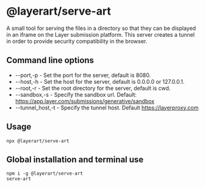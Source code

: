 # @layerart/serve-art

A small tool for serving the files in a directory so that they can be displayed in an iframe on the Layer submission platform. This server creates a tunnel in order to provide security compatibility in the browser.

## Command line options

- --port,-p - Set the port for the server, default is 8080.
- --host,-h - Set the host for the server, default is 0.0.0.0 or 127.0.0.1.
- --root,-r - Set the root directory for the server, default is cwd.
- --sandbox,-s - Specify the sandbox url. Default: https://app.layer.com/submissions/generative/sandbox
- --tunnel_host,-t - Specify the tunnel host. Default https://layerproxy.com

## Usage

```shell
npx @layerart/serve-art
```

## Global installation and terminal use

```shell
npm i -g @layerart/serve-art
serve-art
```
